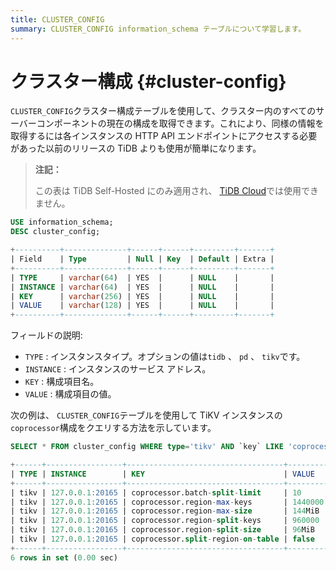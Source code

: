 ```yaml
---
title: CLUSTER_CONFIG
summary: CLUSTER_CONFIG information_schema テーブルについて学習します。
---
```


# クラスター構成 {#cluster-config}

`CLUSTER_CONFIG`クラスター構成テーブルを使用して、クラスター内のすべてのサーバーコンポーネントの現在の構成を取得できます。これにより、同様の情報を取得するには各インスタンスの HTTP API エンドポイントにアクセスする必要があった以前のリリースの TiDB よりも使用が簡単になります。

> **注記：**
>
> この表は TiDB Self-Hosted にのみ適用され、 [TiDB Cloud](https://docs.pingcap.com/tidbcloud/)では使用できません。

```sql
USE information_schema;
DESC cluster_config;
```

```sql
+----------+--------------+------+------+---------+-------+
| Field    | Type         | Null | Key  | Default | Extra |
+----------+--------------+------+------+---------+-------+
| TYPE     | varchar(64)  | YES  |      | NULL    |       |
| INSTANCE | varchar(64)  | YES  |      | NULL    |       |
| KEY      | varchar(256) | YES  |      | NULL    |       |
| VALUE    | varchar(128) | YES  |      | NULL    |       |
+----------+--------------+------+------+---------+-------+
```

フィールドの説明:

-   `TYPE` : インスタンスタイプ。オプションの値は`tidb` 、 `pd` 、 `tikv`です。
-   `INSTANCE` : インスタンスのサービス アドレス。
-   `KEY` : 構成項目名。
-   `VALUE` : 構成項目の値。

次の例は、 `CLUSTER_CONFIG`テーブルを使用して TiKV インスタンスの`coprocessor`構成をクエリする方法を示しています。

```sql
SELECT * FROM cluster_config WHERE type='tikv' AND `key` LIKE 'coprocessor%';
```

```sql
+------+-----------------+-----------------------------------+---------+
| TYPE | INSTANCE        | KEY                               | VALUE   |
+------+-----------------+-----------------------------------+---------+
| tikv | 127.0.0.1:20165 | coprocessor.batch-split-limit     | 10      |
| tikv | 127.0.0.1:20165 | coprocessor.region-max-keys       | 1440000 |
| tikv | 127.0.0.1:20165 | coprocessor.region-max-size       | 144MiB  |
| tikv | 127.0.0.1:20165 | coprocessor.region-split-keys     | 960000  |
| tikv | 127.0.0.1:20165 | coprocessor.region-split-size     | 96MiB   |
| tikv | 127.0.0.1:20165 | coprocessor.split-region-on-table | false   |
+------+-----------------+-----------------------------------+---------+
6 rows in set (0.00 sec)
```
